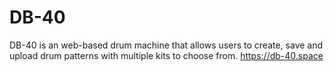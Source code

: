 # DB-40
DB-40 is an web-based drum machine that allows users to create, save and upload drum patterns with multiple kits to choose from.
https://db-40.space
